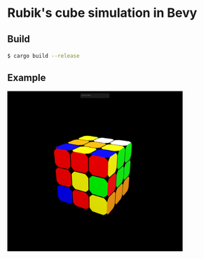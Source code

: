 # Rubik's cube simulation in Bevy

## Build

```bash
$ cargo build --release
```

## Example
<img src="./img/rubiks_cube.png" width="400">
